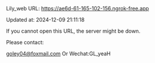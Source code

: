 Lily_web URL: https://ae6d-61-165-102-156.ngrok-free.app

Updated at: 2024-12-09 21:11:18

If you cannot open this URL, the server might be down.

Please contact: 

goley04@foxmail.com Or Wechat:GL_yeaH